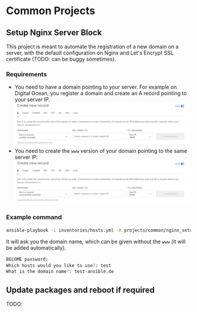# Common Projects

## Setup Nginx Server Block

This project is meant to automate the registration of a new domain on a server, with the default configuration on Nginx and Let's Encrypt SSL certificate (TODO: can be buggy sometimes).

### Requirements

- You need to have a domain pointing to your server. For example on Digital Ocean, you register a domain and create an A record pointing to your server IP.
  ![Example Domain](assets/new-record-digital-ocean.png)
- You need to create the `www` version of your domain pointing to the same server IP.
  ![www registration](assets/new-record-digital-ocean-2.png)

### Example command

```bash
ansible-playbook -i inventories/hosts.yml -K projects/common/nginx_setup_server_block.yml
```

It will ask you the domain name, which can be given without the `www` (it will be added automatically).

```bash
BECOME password:
Which hosts would you like to use?: test
What is the domain name?: test-ansible.de
```

## Update packages and reboot if required

TODO:
